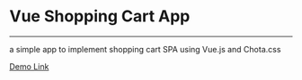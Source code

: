 # Vue Shopping Cart App
-----
a simple app to implement shopping cart SPA using Vue.js and Chota.css

[Demo Link](https://stupefied-swartz-66f09c.netlify.com/)
